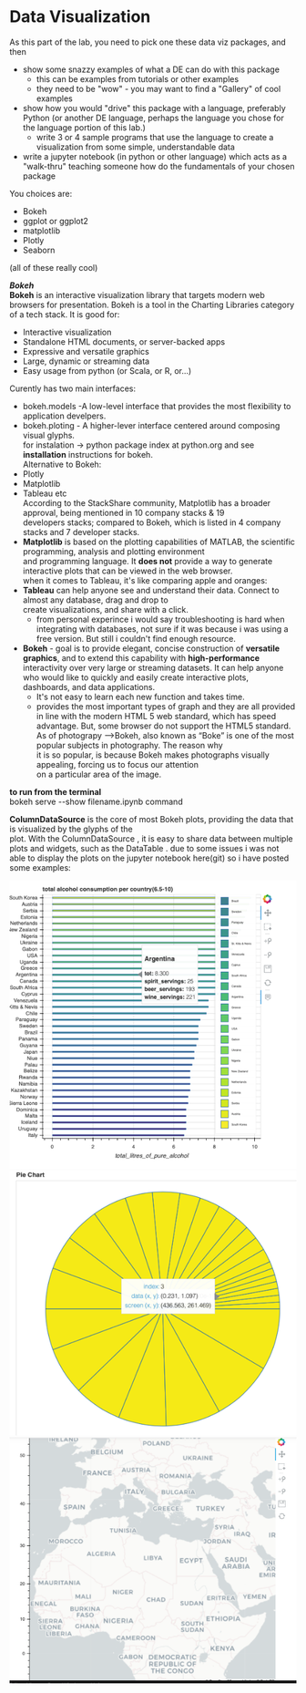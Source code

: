 # Data Visualization

As this part of the lab, you need to pick one these data viz packages, and then

- show some snazzy examples of what a DE can do with this package
  - this can be examples from tutorials or other examples
  - they need to be "wow" - you may want to find a "Gallery" of cool examples
- show how you would "drive" this package with a language, preferably Python (or another DE language, perhaps the language you chose for the language portion of this lab.)
  - write 3 or 4 sample programs that use the language to create a visualization from some simple, understandable data
- write a jupyter notebook (in python or other language) which acts as a "walk-thru" teaching someone how do the fundamentals of your chosen package

You choices are:

- Bokeh 
- ggplot or ggplot2
- matplotlib
- Plotly
- Seaborn

(all of these really cool)<br>



   ***Bokeh***<br>
__Bokeh__ is an interactive visualization library that targets modern web browsers for presentation. Bokeh is a tool in the Charting Libraries category of a tech stack. It is good for:<br>
- Interactive visualization<br>
- Standalone HTML documents, or server-backed apps<br>
- Expressive and versatile graphics<br>
- Large, dynamic or streaming data<br>
- Easy usage from python (or Scala, or R, or...)

Curently has two main interfaces:<br>
  - bokeh.models -A low-level interface that provides the most flexibility to application develpers.<br>
  - bokeh.ploting - A higher-lever interface centered around composing visual glyphs.<br>
  for instalation -> python package index at python.org and see __installation__ instructions for bokeh.<br>
Alternative to Bokeh:<br>
   - Plotly<br>
   - Matplotlib<br>
   - Tableau etc<br>
According to the StackShare community, Matplotlib has a broader approval, being mentioned in 10 company stacks & 19 <br>developers stacks; compared to Bokeh, which is listed in 4 company stacks and 7 developer stacks.<br>
- __Matplotlib__ is based on the plotting capabilities of MATLAB, the scientific programming, analysis and plotting environment<br> and programming language. It __does not__ provide a way to generate interactive plots that can be viewed in the web browser.<br>
when it comes to Tableau, it's like comparing apple and oranges:<br>
- __Tableau__ can help anyone see and understand their data. Connect to almost any database, drag and drop to<br> create visualizations, and share with a click.<br> 
    - from personal experince i would say troubleshooting is hard when integrating with databases, not sure if it was because i was using a free version. But still i couldn't find enough resource.
- __Bokeh__ - goal is to provide elegant, concise construction of __versatile graphics__, and to extend this capability with __high-performance__ interactivity over very large or streaming datasets. It can help anyone who would like to quickly and easily create interactive plots, dashboards, and data applications.<br>
  - It's not easy to learn each new function and takes time.
  - provides the most important types of graph and they are all provided in line with the modern HTML 5 web standard, which has speed advantage. But, some browser do not support the HTML5 standard.
As of photograpy -->Bokeh, also known as “Boke” is one of the most popular subjects in photography. The reason why<br> it is so popular, is because Bokeh makes photographs visually appealing, forcing us to focus our attention <br>on a particular area of the image.

__to run from the terminal__<br>
bokeh serve --show filename.ipynb command

__ColumnDataSource__  is the core of most Bokeh plots, providing the data that is visualized by the glyphs of the<br> plot. With the ColumnDataSource , it is easy to share data between multiple plots and widgets, such as the DataTable .
due to some issues i was not able to display the plots on the jupyter notebook here(git) so i have posted some examples:

![description_if_image_fails_to_load](bkex.jpg.png)
![description_if_image_fails_to_load](pex.jpg.png)
![description_if_image_fails_to_load](wrdex.jpg.png)
